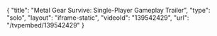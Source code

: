 {
    "title": "Metal Gear Survive: Single-Player Gameplay Trailer",
    "type": "solo",
    "layout": "iframe-static",
    "videoId": "139542429",
    "url": "\/tvpembed\/139542429"
}